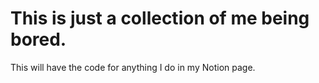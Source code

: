 <h1>This is just a collection of me being bored.</h1>
<p>This will have the code for anything I do in my Notion page.</p>
